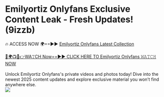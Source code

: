 # Emilyortiz Onlyfans Exclusive Content Leak - Fresh Updates! (9izzb)

🔥 ACCESS NOW 🌍==►► <a href="https://tinyurl.com/kvy9nzfs" rel="nofollow">Emilyortiz Onlyfans Latest Collection</a>
<br><br>
[🔴🌍📺📱👉WA𝚃CH Now==►► CLICK HERE TO Emilyortiz Onlyfans 𝚆𝙰𝚃𝙲𝙷 NOW](https://tinyurl.com/kvy9nzfs)
<br><br>
Unlock Emilyortiz Onlyfans's private videos and photos today! Dive into the newest 2025 content updates and explore exclusive material you won’t find anywhere else.
<br>
<a href="https://tinyurl.com/kvy9nzfs" rel="nofollow" data-target="animated-image.originalLink"><img src="https://camo.githubusercontent.com/8a4f000d20f83aca3bf7ec5f350d767afa0574a8a352519fd8cfa583a6f93a33/68747470733a2f2f692e696d6775722e636f6d2f644a486b345a712e676966" data-canonical-src="https://i.imgur.com/dJHk4Zq.gif" style="max-width: 100%; display: inline-block;" data-target="animated-image.originalImage"></a>
<br>

